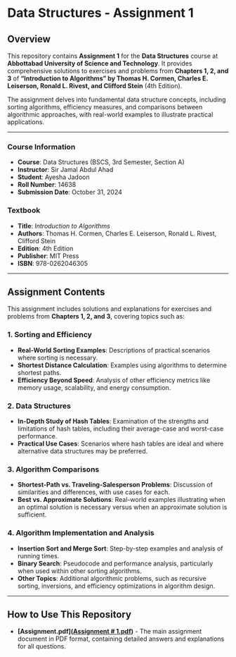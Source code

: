 # Data Structures - Assignment 1

## Overview
This repository contains **Assignment 1** for the **Data Structures** course at **Abbottabad University of Science and Technology**. It provides comprehensive solutions to exercises and problems from **Chapters 1, 2, and 3** of **“Introduction to Algorithms” by Thomas H. Cormen, Charles E. Leiserson, Ronald L. Rivest, and Clifford Stein** (4th Edition).

The assignment delves into fundamental data structure concepts, including sorting algorithms, efficiency measures, and comparisons between algorithmic approaches, with real-world examples to illustrate practical applications.

---

### Course Information
- **Course**: Data Structures (BSCS, 3rd Semester, Section A)
- **Instructor**: Sir Jamal Abdul Ahad
- **Student**: Ayesha Jadoon
- **Roll Number**: 14638
- **Submission Date**: October 31, 2024

### Textbook
- **Title**: *Introduction to Algorithms*
- **Authors**: Thomas H. Cormen, Charles E. Leiserson, Ronald L. Rivest, Clifford Stein
- **Edition**: 4th Edition
- **Publisher**: MIT Press
- **ISBN**: 978-0262046305

---

## Assignment Contents
This assignment includes solutions and explanations for exercises and problems from **Chapters 1, 2, and 3**, covering topics such as:

### 1. Sorting and Efficiency
   - **Real-World Sorting Examples**: Descriptions of practical scenarios where sorting is necessary.
   - **Shortest Distance Calculation**: Examples using algorithms to determine shortest paths.
   - **Efficiency Beyond Speed**: Analysis of other efficiency metrics like memory usage, scalability, and energy consumption.

### 2. Data Structures
   - **In-Depth Study of Hash Tables**: Examination of the strengths and limitations of hash tables, including their average-case and worst-case performance.
   - **Practical Use Cases**: Scenarios where hash tables are ideal and where alternative data structures may be preferred.

### 3. Algorithm Comparisons
   - **Shortest-Path vs. Traveling-Salesperson Problems**: Discussion of similarities and differences, with use cases for each.
   - **Best vs. Approximate Solutions**: Real-world examples illustrating when an optimal solution is necessary versus when an approximate solution is sufficient.

### 4. Algorithm Implementation and Analysis
   - **Insertion Sort and Merge Sort**: Step-by-step examples and analysis of running times.
   - **Binary Search**: Pseudocode and performance analysis, particularly when used within other sorting algorithms.
   - **Other Topics**: Additional algorithmic problems, such as recursive sorting, inversions, and efficiency optimizations in algorithm design.

---

## How to Use This Repository
- **[Assignment.pdf]([Assignment # 1.pdf](https://github.com/Ayesha-Jadoon/Data-Structures-Assignment-1/blob/main/Assignment%20%23%201.pdf))** - The main assignment document in PDF format, containing detailed answers and explanations for all questions.
